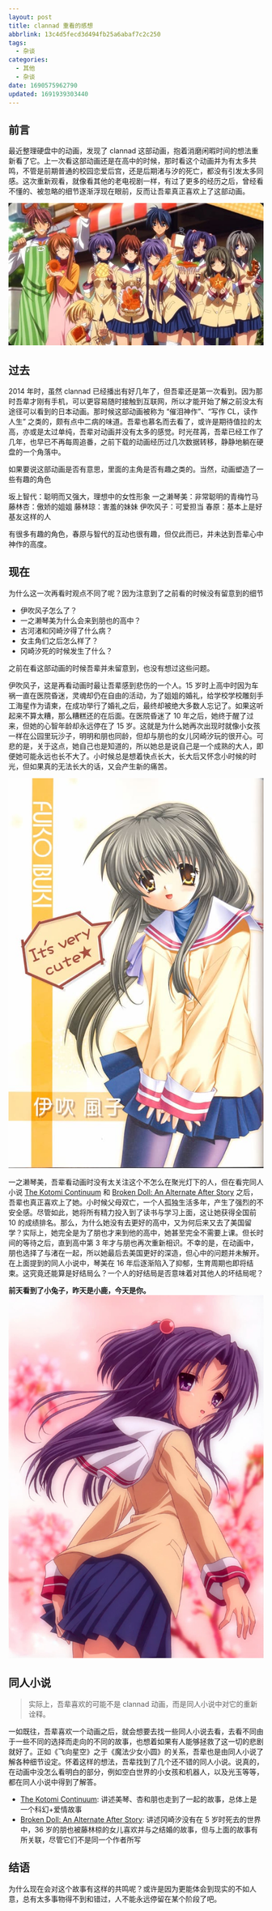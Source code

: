 ```yaml
---
layout: post
title: clannad 重看的感想
abbrlink: 13c4d5fecd3d494fb25a6abaf7c2c250
tags:
  - 杂谈
categories:
  - 其他
  - 杂谈
date: 1690575962790
updated: 1691939303440
---
```


## 前言

最近整理硬盘中的动画，发现了 clannad 这部动画，抱着消磨闲暇时间的想法重新看了它。上一次看这部动画还是在高中的时候，那时看这个动画并为有太多共鸣，不管是前期普通的校园恋爱后宫，还是后期渚与汐的死亡，都没有引发太多同感。这次重新观看，就像看其他的老电视剧一样，有过了更多的经历之后，曾经看不懂的、被忽略的细节逐渐浮现在眼前，反而让吾辈真正喜欢上了这部动画。

![e14dc33ae8634c17bb6b59f479609ce8.jpg](/resources/e14dc33ae8634c17bb6b59f479609ce8.jpg)

## 过去

2014 年时，虽然 clannad 已经播出有好几年了，但吾辈还是第一次看到。因为那时吾辈才刚有手机，可以更容易随时接触到互联网，所以才能开始了解之前没太有途径可以看到的日本动画。那时候这部动画被称为 “催泪神作”、“写作 CL，读作人生” 之类的，颇有点中二病的味道。吾辈也慕名而去看了，或许是期待值拉的太高，亦或是太过单纯，吾辈对动画并没有太多的感觉。时光荏苒，吾辈已经工作了几年，也早已不再每周追番，之前下载的动画经历过几次数据转移，静静地躺在硬盘的一个角落中。

如果要说这部动画是否有意思，里面的主角是否有趣之类的。当然，动画塑造了一些有趣的角色

坂上智代：聪明而又强大，理想中的女性形象
一之濑琴美：非常聪明的青梅竹马
藤林杏：傲娇的姐姐
藤林琼：害羞的妹妹
伊吹风子：可爱担当
春原：基本上是好基友这样的人

有很多有趣的角色，春原与智代的互动也很有趣，但仅此而已，并未达到吾辈心中神作的高度。

## 现在

为什么这一次再看时观点不同了呢？因为注意到了之前看的时候没有留意到的细节

*   伊吹风子怎么了？
*   一之濑琴美为什么会来到朋也的高中？
*   古河渚和冈崎汐得了什么病？
*   女主角们之后怎么样了？
*   冈崎汐死的时候发生了什么？

之前在看这部动画的时候吾辈并未留意到，也没有想过这些问题。

伊吹风子，这是再看动画时最让吾辈感到悲伤的一个人。15 岁时上高中时因为车祸一直在医院昏迷，灵魂却仍在自由的活动，为了姐姐的婚礼，给学校学校雕刻手工海星作为请柬，在成功举行了婚礼之后，最终却被绝大多数人忘记了。如果这听起来不算太糟，那么糟糕还的在后面。在医院昏迷了 10 年之后，她终于醒了过来，但她的心智年龄却永远停在了 15 岁。这就是为什么她再次出现时就像小女孩一样在公园里玩沙子，明明和朋也同龄，但却与朋也的女儿冈崎汐玩的很开心。可悲的是，关于这点，她自己也是知道的，所以她总是说自己是一个成熟的大人，即便她可能永远也长不大了。小时候总是想着快点长大，长大后又怀念小时候的时光，但如果真的无法长大的话，又会产生新的痛苦。

![伊吹风子](/resources/b1612469b2084f02a37d58d64254eeea.jpg)

一之濑琴美，吾辈看动画时没有太关注这个不怎么在聚光灯下的人，但在看完同人小说 [The Kotomi Continuum](https://www.fanfiction.net/s/11969560) 和 [Broken Doll: An Alternate After Story](https://archiveofourown.org/works/16039892) 之后，吾辈也真正喜欢上了她。小时候父母双亡，一个人孤独生活多年，产生了强烈的不安全感。尽管如此，她将所有精力投入到了读书与学习上面，这让她获得全国前 10 的成绩排名。那么，为什么她没有去更好的高中，又为何后来又去了美国留学？实际上，她完全是为了朋也才来到他的高中，她甚至完全不需要上课。但长时间的等待之后，直到高中第 3 年才与朋也再次重新相识。不幸的是，在动画中，朋也选择了与渚在一起，所以她最后去美国更好的深造，但心中的问题并未解开。在上面提到的同人小说中，琴美在 16 年后逐渐陷入了抑郁，生育周期也即将结束。这究竟还能算是好结局么？一个人的好结局是否意味着对其他人的坏结局呢？

**前天看到了小兔子，昨天是小鹿，今天是你。**
![一之濑琴美](/resources/d7442278e9fc4e8187d73a8589631633.jpg)

<!-- 冈崎汐死的时候发生了什么？看起来好像是时间倒转到渚分娩的时候，并且这次渚没有死亡。由于存在许多平行世界的暗示，这可能意味着朋也的意识去了另一个渚、汐和朋也都还活着的平行世界，但之前的世界呢？死亡是否仍然是事实。动画的结局多少算是个好结局，但也否定了之前的所有努力，因为朋也不是靠自己解决的问题，而是依赖于神奇的光玉。现实中不是这样运作的，如果现实中的亲人死亡，也只能忍住悲痛继续前进。 -->

## 同人小说

> 实际上，吾辈喜欢的可能不是 clannad 动画，而是同人小说中对它的重新诠释。

一如既往，吾辈喜欢一个动画之后，就会想要去找一些同人小说去看，去看不同由于一些不同的选择而走向的不同的故事，也想着如果有人能够拯救了这一切的悲剧就好了。正如《飞向星空》之于《魔法少女小圆》的关系，吾辈也是由同人小说了解各种细节设定。怀着这样的想法，吾辈找到了几个还不错的同人小说。说真的，在动画中没怎么看明白的部分，例如空白世界的小女孩和机器人，以及光玉等等，都在同人小说中得到了解答。

*   [The Kotomi Continuum](https://www.fanfiction.net/s/11969560): 讲述美琴、杏和朋也走到了一起的故事，总体上是一个科幻+爱情故事
*   [Broken Doll: An Alternate After Story](https://archiveofourown.org/works/16039892): 讲述冈崎汐没有在 5 岁时死去的世界中，36 岁的朋也被藤林椋的女儿喜欢并与之结婚的故事，但与上面的故事有所关联，尽管它们不是同一个作者所写

## 结语

为什么现在会对这个故事有这样的共鸣呢？或许是因为更能体会到现实的不如人意，总有太多事物得不到和错过，人不能永远停留在某个阶段了吧。
